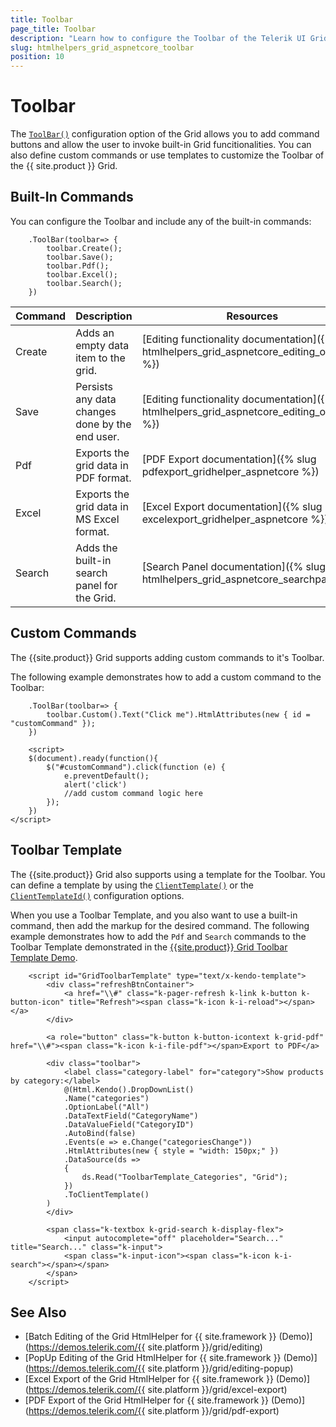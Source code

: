 ```yaml
---
title: Toolbar
page_title: Toolbar
description: "Learn how to configure the Toolbar of the Telerik UI Grid for {{ site.framework }}."
slug: htmlhelpers_grid_aspnetcore_toolbar
position: 10
---
```


# Toolbar

The [`ToolBar()`](/api/Kendo.Mvc.UI.Fluent/GridToolBarCommandFactory) configuration option of the Grid allows you to add command buttons and allow the user to invoke built-in Grid funcitionalities. You can also define custom commands or use templates to customize the Toolbar of the {{ site.product }} Grid.

## Built-In Commands

You can configure the Toolbar and include any of the built-in commands:
```
    .ToolBar(toolbar=> {
        toolbar.Create();
        toolbar.Save();
        toolbar.Pdf();
        toolbar.Excel();
        toolbar.Search();
    })
```

| Command | Description | Resources|
|---|---|---|
| Create | Adds an empty data item to the grid.| [Editing functionality documentation]({% slug htmlhelpers_grid_aspnetcore_editing_overview %}) |
| Save | Persists any data changes done by the end user.|[Editing functionality documentation]({% slug htmlhelpers_grid_aspnetcore_editing_overview %}) |
| Pdf | Exports the grid data in PDF format.| [PDF Export documentation]({% slug pdfexport_gridhelper_aspnetcore %})|
| Excel | Exports the grid data in MS Excel format.| [Excel Export documentation]({% slug excelexport_gridhelper_aspnetcore %})|
| Search | Adds the built-in search panel for the Grid.| [Search Panel documentation]({% slug htmlhelpers_grid_aspnetcore_searchpanel %})|

## Custom Commands

The {{site.product}} Grid supports adding custom commands to it's Toolbar.

The following example demonstrates how to add a custom command to the Toolbar:
```Razor
    .ToolBar(toolbar=> {
        toolbar.Custom().Text("Click me").HtmlAttributes(new { id = "customCommand" });
    })

    <script>
    $(document).ready(function(){
        $("#customCommand").click(function (e) {
            e.preventDefault();
            alert('click')
            //add custom command logic here
        });
    })
</script>
```

## Toolbar Template

The {{site.product}} Grid also supports using a template for the Toolbar. You can define a template by using the [`ClientTemplate()`](/api/Kendo.Mvc.UI.Fluent/GridToolBarCommandFactory#clienttemplatesystemstring) or the [`ClientTemplateId()`](/api/Kendo.Mvc.UI.Fluent/GridToolBarCommandFactory#clienttemplateidsystemstring) configuration options.

When you use a Toolbar Template, and you also want to use a built-in command, then add the markup for the desired command. The following example demonstrates how to add the `Pdf` and `Search` commands to the Toolbar Template demonstrated in the [{{site.product}} Grid Toolbar Template Demo](https://demos.telerik.com/{{site.platform}}/grid/toolbar-template).

```
    <script id="GridToolbarTemplate" type="text/x-kendo-template">
        <div class="refreshBtnContainer">
            <a href="\\#" class="k-pager-refresh k-link k-button k-button-icon" title="Refresh"><span class="k-icon k-i-reload"></span></a>
        </div>
        
        <a role="button" class="k-button k-button-icontext k-grid-pdf" href="\\#"><span class="k-icon k-i-file-pdf"></span>Export to PDF</a>
        
        <div class="toolbar">
            <label class="category-label" for="category">Show products by category:</label>
            @(Html.Kendo().DropDownList()
            .Name("categories")
            .OptionLabel("All")
            .DataTextField("CategoryName")
            .DataValueField("CategoryID")
            .AutoBind(false)
            .Events(e => e.Change("categoriesChange"))
            .HtmlAttributes(new { style = "width: 150px;" })
            .DataSource(ds =>
            {
                ds.Read("ToolbarTemplate_Categories", "Grid");
            })
            .ToClientTemplate()
        )
        </div>
        
        <span class="k-textbox k-grid-search k-display-flex">
            <input autocomplete="off" placeholder="Search..." title="Search..." class="k-input">
            <span class="k-input-icon"><span class="k-icon k-i-search"></span></span>
        </span>
    </script>
```

## See Also
* [Batch Editing of the Grid HtmlHelper for {{ site.framework }} (Demo)](https://demos.telerik.com/{{ site.platform }}/grid/editing)
* [PopUp Editing of the Grid HtmlHelper for {{ site.framework }} (Demo)](https://demos.telerik.com/{{ site.platform }}/grid/editing-popup)
* [Excel Export of the Grid HtmlHelper for {{ site.framework }} (Demo)](https://demos.telerik.com/{{ site.platform }}/grid/excel-export)
* [PDF Export of the Grid HtmlHelper for {{ site.framework }} (Demo)](https://demos.telerik.com/{{ site.platform }}/grid/pdf-export)
